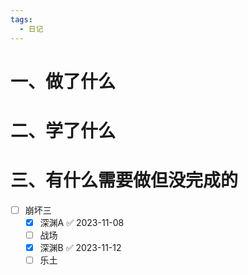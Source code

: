 ```yaml
---
tags:
  - 日记
---
```




# 一、做了什么




# 二、学了什么




# 三、有什么需要做但没完成的

- [ ] 崩坏三
	- [x] 深渊A ✅ 2023-11-08
	- [ ] 战场
	- [x] 深渊B ✅ 2023-11-12
	- [ ] 乐土
